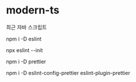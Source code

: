 # modern-ts
 최근 자바 스크립트

npm i -D eslint

npx eslint --init

npm i -D prettier

npm i -D eslint-config-prettier eslint-plugin-prettier